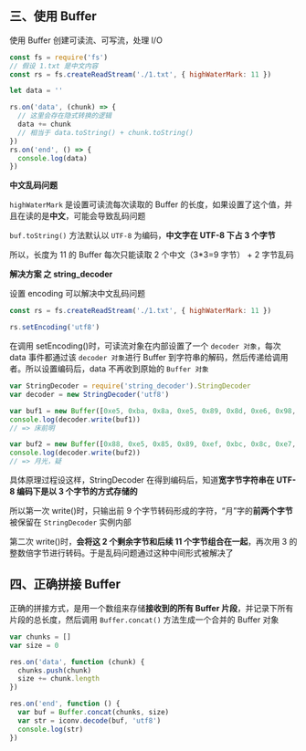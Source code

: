 ## 三、使用 Buffer

使用 Buffer 创建可读流、可写流，处理 I/O

```js
const fs = require('fs')
// 假设 1.txt 是中文内容
const rs = fs.createReadStream('./1.txt', { highWaterMark: 11 })

let data = ''

rs.on('data', (chunk) => {
  // 这里会存在隐式转换的逻辑
  data += chunk
  // 相当于 data.toString() + chunk.toString()
})
rs.on('end', () => {
  console.log(data)
})
```

**中文乱码问题**

`highWaterMark` 是设置可读流每次读取的 Buffer 的长度，如果设置了这个值，并且在读的是**中文**，可能会导致乱码问题

`buf.toString()` 方法默认以 `UTF-8` 为编码，**中文字在 UTF-8 下占 3 个字节**

所以，长度为 11 的 Buffer 每次只能读取 2 个中文（3\*3=9 字节） + 2 字节乱码

**解决方案 之 string_decoder**

设置 encoding 可以解决中文乱码问题

```js
const rs = fs.createReadStream('./1.txt', { highWaterMark: 11 })

rs.setEncoding('utf8')
```

在调用 setEncoding()时，可读流对象在内部设置了一个 `decoder 对象`，每次 data 事件都通过该 `decoder 对象`进行 Buffer 到字符串的解码，然后传递给调用者。所以设置编码后，data 不再收到原始的 `Buffer 对象`

```js
var StringDecoder = require('string_decoder').StringDecoder
var decoder = new StringDecoder('utf8')

var buf1 = new Buffer([0xe5, 0xba, 0x8a, 0xe5, 0x89, 0x8d, 0xe6, 0x98, 0x8e, 0xe6, 0x9c])
console.log(decoder.write(buf1))
// => 床前明

var buf2 = new Buffer([0x88, 0xe5, 0x85, 0x89, 0xef, 0xbc, 0x8c, 0xe7, 0x96, 0x91, 0xe6])
console.log(decoder.write(buf2))
// => 月光，疑
```

具体原理过程设这样，StringDecoder 在得到编码后，知道**宽字节字符串在 UTF-8 编码下是以 3 个字节的方式存储的**

所以第一次 write()时，只输出前 9 个字节转码形成的字符，“月”字的**前两个字节**被保留在 `StringDecoder` 实例内部

第二次 write()时，**会将这 2 个剩余字节和后续 11 个字节组合在一起**，再次用 3 的整数倍字节进行转码。于是乱码问题通过这种中间形式被解决了

## 四、正确拼接 Buffer

正确的拼接方式，是用一个数组来存储**接收到的所有 Buffer 片段**，并记录下所有片段的总长度，然后调用 `Buffer.concat()` 方法生成一个合并的 Buffer 对象

```js
var chunks = []
var size = 0

res.on('data', function (chunk) {
  chunks.push(chunk)
  size += chunk.length
})

res.on('end', function () {
  var buf = Buffer.concat(chunks, size)
  var str = iconv.decode(buf, 'utf8')
  console.log(str)
})
```
